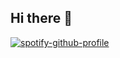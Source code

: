 ## Hi there 👋

[![spotify-github-profile](https://spotify-github-profile.kittinanx.com/api/view?uid=rx4uzykpzmhqn59m6fasu49jd&cover_image=true&theme=natemoo-re&show_offline=false&background_color=121212&interchange=false&bar_color=53b14f&bar_color_cover=false)](https://github.com/kittinan/spotify-github-profile)
